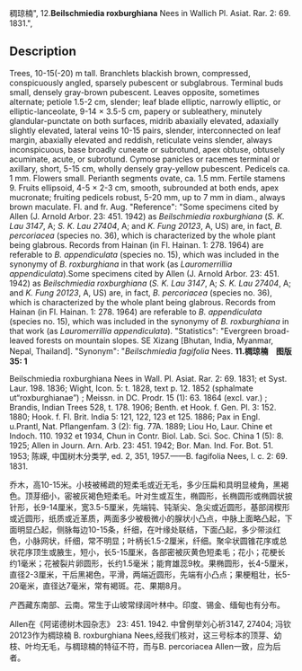 稠琼楠",
12.**Beilschmiedia roxburghiana** Nees in Wallich Pl. Asiat. Rar. 2: 69. 1831.",

## Description
Trees, 10-15(-20) m tall. Branchlets blackish brown, compressed, conspicuously angled, sparsely pubescent or subglabrous. Terminal buds small, densely gray-brown pubescent. Leaves opposite, sometimes alternate; petiole 1.5-2 cm, slender; leaf blade elliptic, narrowly elliptic, or elliptic-lanceolate, 9-14 × 3.5-5 cm, papery or subleathery, minutely glandular-punctate on both surfaces, midrib abaxially elevated, adaxially slightly elevated, lateral veins 10-15 pairs, slender, interconnected on leaf margin, abaxially elevated and reddish, reticulate veins slender, always inconspicuous, base broadly cuneate or subrotund, apex obtuse, obtusely acuminate, acute, or subrotund. Cymose panicles or racemes terminal or axillary, short, 5-15 cm, wholly densely gray-yellow pubescent. Pedicels ca. 1 mm. Flowers small. Perianth segments ovate, ca. 1.5 mm. Fertile stamens 9. Fruits ellipsoid, 4-5 × 2-3 cm, smooth, subrounded at both ends, apex mucronate; fruiting pedicels robust, 5-20 mm, up to 7 mm in diam., always brown maculate. Fl. and fr. Aug.
  "Reference": "Some specimens cited by Allen (J. Arnold Arbor. 23: 451. 1942) as *Beilschmiedia roxburghiana* (*S. K. Lau 3147*, A; *S. K. Lau 27404*, A; and *K. Fung 20123*, A, US) are, in fact, *B. percoriacea* (species no. 36), which is characterized by the whole plant being glabrous. Records from Hainan (in Fl. Hainan. 1: 278. 1964) are referable to *B. appendiculata* (species no. 15), which was included in the synonymy of *B. roxburghiana* in that work (as *Lauromerrillia appendiculata*).Some specimens cited by Allen (J. Arnold Arbor. 23: 451. 1942) as *Beilschmiedia roxburghiana* (*S. K. Lau 3147*, A; *S. K. Lau 27404*, A; and *K. Fung 20123*, A, US) are, in fact, *B. percoriacea* (species no. 36), which is characterized by the whole plant being glabrous. Records from Hainan (in Fl. Hainan. 1: 278. 1964) are referable to *B. appendiculata* (species no. 15), which was included in the synonymy of *B. roxburghiana* in that work (as *Lauromerrillia appendiculata*).
  "Statistics": "Evergreen broad-leaved forests on mountain slopes. SE Xizang [Bhutan, India, Myanmar, Nepal, Thailand].
  "Synonym": "*Beilschmiedia fagifolia* Nees.
**11.椆琼楠　图版35: 1**

Beilschmiedia roxburghiana Nees in Wall. Pl. Asiat. Rar. 2: 69. 1831; et Syst. Laur. 198. 1836; Wight, Icon. 5: t. 1828, text p. 12. 1852 (sphalmate ut“roxburghianae”) ; Meissn. in DC. Prodr. 15 (1): 63. 1864 (excl. var.) ; Brandis, Indian Trees 528, t. 178. 1906; Benth. et Hook. f. Gen. Pl. 3: 152. 1880; Hook. f. Fl. Brit. India 5: 121, 122, 123 et 125. 1886; Pax in Engl. u.Prantl, Nat. Pflangenfam. 3 (2): fig. 77A. 1889; Liou Ho, Laur. Chine et Indoch. 110. 1932 et 1934, Chun in Contr. Biol. Lab. Sci. Soc. China 1 (5): 8. 1925; Allen in Journ. Arn. Arb. 23: 451. 1942; Bor. Man. Ind. For. Bot. 51. 1953; 陈嵘, 中国树木分类学, ed. 2, 351, 1957.——B. fagifolia Nees, l. c. 2: 69. 1831.

乔木，高10-15米。小枝被稀疏的短柔毛或近无毛，多少压扁和具明显棱角，黑褐色。顶芽细小，密被灰褐色短柔毛。叶对生或互生，椭圆形，长椭圆形或椭圆状披针形，长9-14厘米，宽3.5-5厘米，先端钝、钝渐尖、急尖或近圆形，基部阔楔形或近圆形，纸质或近革质，两面多少被极微小的腺状小凸点，中脉上面略凸起，下面明显凸起，侧脉每边10-15条，纤细，在叶缘处联结，下面凸起，多少带淡红色，小脉网状，纤细，常不明显；叶柄长1.5-2厘米，纤细。聚伞状圆锥花序或总状花序顶生或腋生，短小，长5-15厘米，各部密被灰黄色短柔毛；花小；花梗长约1毫米；花被裂片卵圆形，长约1.5毫米；能育雄蕊9枚。果椭圆形，长4-5厘米，直径2-3厘米，干后黑褐色，平滑，两端近圆形，先端有小凸点；果梗粗壮，长5-20毫米，直径达7毫米，常有褐斑。花、果期8月。

产西藏东南部、云南。常生于山坡常绿阔叶林中。印度、锡金、缅甸也有分布。

Allen在《阿诺德树木园杂志》 23: 451. 1942. 中曾例举刘心祈3147, 27404; 冯钦20123作为椆琼楠 B. roxburghiana Nees,经我们核对，这三号标本的顶芽、幼枝、叶均无毛，与椆琼楠的特征不符，而与B. percoriacea Allen一致，应为后者。
